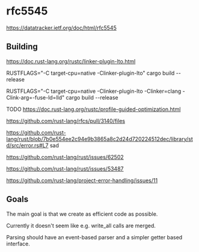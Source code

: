 # rfc5545

https://datatracker.ietf.org/doc/html/rfc5545

## Building

https://doc.rust-lang.org/rustc/linker-plugin-lto.html

RUSTFLAGS="-C target-cpu=native -Clinker-plugin-lto" cargo build --release

RUSTFLAGS="-C target-cpu=native -Clinker-plugin-lto -Clinker=clang -Clink-arg=-fuse-ld=lld" cargo build --release

TODO https://doc.rust-lang.org/rustc/profile-guided-optimization.html

https://github.com/rust-lang/rfcs/pull/3140/files

https://github.com/rust-lang/rust/blob/7b0e554ee2c94e9b3865a8c2d24d720224512dec/library/std/src/error.rs#L7 sad

https://github.com/rust-lang/rust/issues/62502

https://github.com/rust-lang/rust/issues/53487

https://github.com/rust-lang/project-error-handling/issues/11

## Goals

The main goal is that we create as efficient code as possible.

Currently it doesn't seem like e.g. write_all calls are merged.

Parsing should have an event-based parser and a simpler getter based interface.